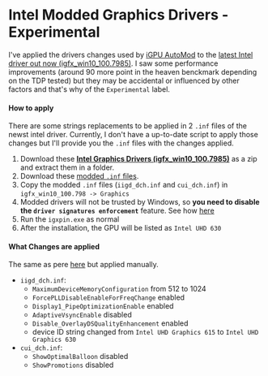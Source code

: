 # Intel Modded Graphics Drivers - Experimental

I've applied the drivers changes used by [iGPU AutoMod](https://github.com/BenNottelling/iGPU-AutoMod) to the [latest Intel driver out now (igfx_win10_100.7985)](https://downloadcenter.intel.com/download/29465/Intel-Graphics-Windows-10-DCH-Drivers?product=80939).
I saw some performance improvements (around 90 more point in the heaven benckmark depending on the TDP tested) but they may be accidental or influenced by other factors and that's why of the `Experimental` label.

#### How to apply

There are some strings replacements to be applied in 2 `.inf` files of the newst intel driver. Currently, I don't have a up-to-date script to apply those changes but I'll provide you the `.inf` files with the changes applied.

1. Download these [**Intel Graphics Drivers (igfx_win10_100.7985)**](https://downloadmirror.intel.com/29465/a08/igfx_win10_100.7985.zip) as a zip and extract them in a folder.
2. Download these [modded `.inf` files](/drivers/modded-inf_intel-graphics-igfx_win10_100.7985.zip).
3. Copy the modded `.inf` files (`iigd_dch.inf` and `cui_dch.inf`) in `igfx_win10_100.798 -> Graphics`
4. Modded drivers will not be trusted by Windows, so **you need to disable the `driver signatures enforcement`** feature. See how [here](https://windowsreport.com/driver-signature-enforcement-windows-10/)
5. Run the `igxpin.exe` as normal
6. After the installation, the GPU will be listed as `Intel UHD 630`

#### What Changes are applied

The same as pere [here](https://github.com/BenNottelling/iGPU-AutoMod/blob/master/automod.ps1) but applied manually.

- `iigd_dch.inf`:
	- `MaximumDeviceMemoryConfiguration` from 512 to 1024
	- `ForcePLLDisableEnableForFreqChange` enabled
	- `Display1_PipeOptimizationEnable` enabled
	- `AdaptiveVsyncEnable` disabled
	- `Disable_OverlayDSQualityEnhancement` enabled
	- device ID string changed from `Intel UHD Graphics 615` to `Intel UHD Graphics 630`
- `cui_dch.inf`:
	- `ShowOptimalBalloon` disabled
	- `ShowPromotions` disabled